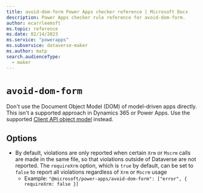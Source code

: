 ```yaml
---
title: avoid-dom-form Power Apps checker reference | Microsoft Docs
description: Power Apps checker rule reference for avoid-dom-form.
author: ecarrleemsft
ms.topic: reference
ms.date: 02/14/2023
ms.service: "powerapps"
ms.subservice: dataverse-maker
ms.author: matp
search.audienceType: 
  - maker
---
```

# `avoid-dom-form`

Don't use the Document Object Model (DOM) of model-driven apps directly. This isn't a supported approach in Dynamics 365 or Power Apps. Use the supported [Client API object model](/power-apps/developer/model-driven-apps/clientapi/reference) instead.

## Options
- By default, violations are only reported when certain `Xrm` or `Mscrm` calls are made in the same file, so that violations outside of Dataverse are not reported.  The `requireXrm` option, which is `true` by default, can be set to `false` to report all violations regardless of `Xrm` or `Mscrm` usage
  - Example: `"@microsoft/power-apps/avoid-dom-form": ["error", { requireXrm: false }]`
